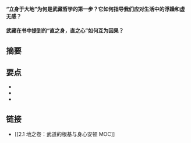 #### “立身于大地”为何是武藏哲学的第一步？它如何指导我们应对生活中的浮躁和虚无感？


#### 武藏在书中提到的“直之身，直之心”如何互为因果？


## 摘要


## 要点

- 
- 
- 

## 链接

- [[2.1 地之卷：武道的根基与身心安顿 MOC]]
